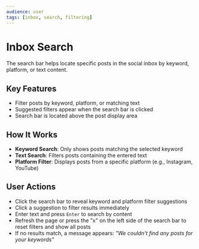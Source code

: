 ```yaml
---
audience: user
tags: [inbox, search, filtering]
---
```


# Inbox Search

The search bar helps locate specific posts in the social inbox by keyword, platform, or text content.

## Key Features

- Filter posts by keyword, platform, or matching text
- Suggested filters appear when the search bar is clicked
- Search bar is located above the post display area

## How It Works

- **Keyword Search**: Only shows posts matching the selected keyword
- **Text Search**: Filters posts containing the entered text
- **Platform Filter**: Displays posts from a specific platform (e.g., Instagram, YouTube)

## User Actions

- Click the search bar to reveal keyword and platform filter suggestions
- Click a suggestion to filter results immediately
- Enter text and press `Enter` to search by content
- Refresh the page or press the "x" on the left side of the search bar to reset filters and show all posts
- If no results match, a message appears: *"We couldn't find any posts for your keywords"*
